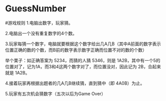 # GuessNumber

#游戏规则
1.电脑出数字，玩家猜。

2.电脑出一个没有重复数字的4个数。

3.玩家每猜一个数字，电脑就要根据这个数字给出几A几B（其中A前面的数字表示位置正确的数的个数，而B前的数字表示数字正确而位置不对的数的个数）

举个栗子：如正确答案为 5234，而猜的人猜 5346，则是 1A2B，其中有一个5的位置对了，记为1A，而3和4这两个数字对了，而位置没对，因此记为 2B，合起来就是 1A2B。

4.接着玩家再根据出题者的几A几B继续猜，直到猜中（即 4A0B）为止。

5.玩家有五次机会猜数字（五次以后为Game Over）
